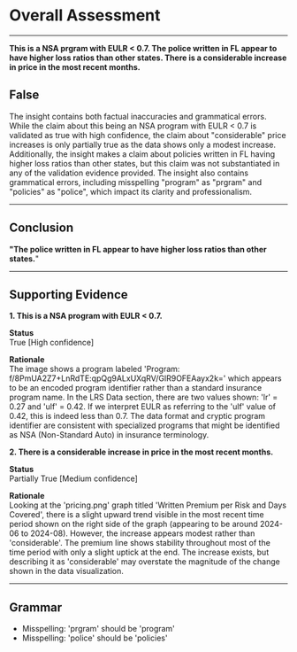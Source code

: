 # Overall Assessment

---

**This is a NSA prgram with EULR < 0.7. The police written in FL appear to have higher loss ratios than other states. There is a considerable increase in price in the most recent months.**

## False

The insight contains both factual inaccuracies and grammatical errors. While the claim about this being an NSA program with EULR < 0.7 is validated as true with high confidence, the claim about "considerable" price increases is only partially true as the data shows only a modest increase. Additionally, the insight makes a claim about policies written in FL having higher loss ratios than other states, but this claim was not substantiated in any of the validation evidence provided. The insight also contains grammatical errors, including misspelling "program" as "prgram" and "policies" as "police", which impact its clarity and professionalism.

---

## Conclusion

**"The police written in FL appear to have higher loss ratios than other states.**"

---

## Supporting Evidence

**1. This is a NSA program with EULR < 0.7.**

**Status** <br>True [High confidence]

**Rationale** <br>The image shows a program labeled 'Program: f/8PmUA2Z7+LnRdTE:qpQg9ALxUXqRV/GlR9OFEAayx2k=' which appears to be an encoded program identifier rather than a standard insurance program name. In the LRS Data section, there are two values shown: 'lr' = 0.27 and 'ulf' = 0.42. If we interpret EULR as referring to the 'ulf' value of 0.42, this is indeed less than 0.7. The data format and cryptic program identifier are consistent with specialized programs that might be identified as NSA (Non-Standard Auto) in insurance terminology.

**2. There is a considerable increase in price in the most recent months.**

**Status** <br>Partially True [Medium confidence]

**Rationale** <br>Looking at the 'pricing.png' graph titled 'Written Premium per Risk and Days Covered', there is a slight upward trend visible in the most recent time period shown on the right side of the graph (appearing to be around 2024-06 to 2024-08). However, the increase appears modest rather than 'considerable'. The premium line shows stability throughout most of the time period with only a slight uptick at the end. The increase exists, but describing it as 'considerable' may overstate the magnitude of the change shown in the data visualization.

---

## Grammar

- Misspelling: 'prgram' should be 'program'
- Misspelling: 'police' should be 'policies'
